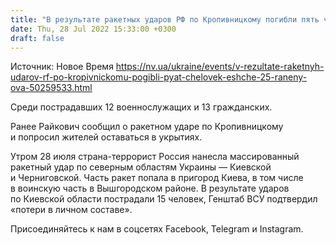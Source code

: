 ```yaml
---
title: "В результате ракетных ударов РФ по Кропивницкому погибли пять человек, еще 25 ранены — ОВА"
date: Thu, 28 Jul 2022 15:33:00 +0300
draft: false
---
```

Источник: Новое Время https://nv.ua/ukraine/events/v-rezultate-raketnyh-udarov-rf-po-kropivnickomu-pogibli-pyat-chelovek-eshche-25-raneny-ova-50259533.html


Среди пострадавших 12 военнослужащих и 13 гражданских.

Ранее Райкович сообщил о ракетном ударе по Кропивницкому и попросил жителей оставаться в укрытиях.

Утром 28 июля страна-террорист Россия нанесла массированный ракетный удар по северным областям Украины — Киевской и Черниговской. Часть ракет попала в пригород Киева, в том числе в воинскую часть в Вышгородском районе. В результате ударов по Киевской области пострадали 15 человек, Генштаб ВСУ подтвердил «потери в личном составе».

Присоединяйтесь к нам в соцсетях Facebook, Telegram и Instagram.
